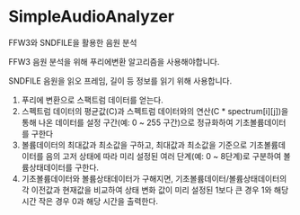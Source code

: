 # SimpleAudioAnalyzer
FFW3와 SNDFILE을 활용한 음원 분석

FFW3
음원 분석을 위해 푸리에변환 알고리즘을 사용해야합니다.

SNDFILE
음원을 읽오 프레임, 길이 등 정보를 읽기 위해 사용합니다.



1. 푸리에 변환으로 스팩트럼 데이터를 얻는다.
2. 스펙트럼 데이터의 평균값(C)과 스펙트럼 데이터와의 연산(C * spectrum[i][j])을 통해 나온 데이터를 설정 구간(예: 0 ~ 255 구간)으로 정규화하여 기초볼륨데이터를 구한다
3. 볼륨데이터의 최대값과 최소값을 구하고, 최대값과 최소값을 기준으로 기초볼륨데이터를 음의 고저 상태에 따라 미리 설정된 여러 단계(예: 0 ~ 8단계)로 구분하여 볼륨상태데이터를 구한다.
4. 기초볼륨데이터와 볼륨상태데이터가 구해지면, 기초볼륨데이터/볼륨상태데이터의 각 이전값과 현재값을 비교하여 상태 변화 값이 미리 설정된 1보다 큰 경우 1와 해당 시간 작은 경우 0과 해당 시간을 출력한다.

